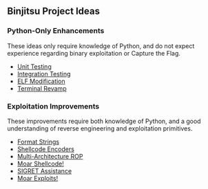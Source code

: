 ## Binjitsu Project Ideas

### Python-Only Enhancements

These ideas only require knowledge of Python, and do not expect experience regarding binary exploitation or Capture the Flag.

- [Unit Testing](unit)
- [Integration Testing](integration)
- [ELF Modification](elf)
- [Terminal Revamp](term)

### Exploitation Improvements

These improvements require both knowledge of Python, and a good understanding of reverse engineering and exploitation primitives.

- [Format Strings](format)
- [Shellcode Encoders](encoders)
- [Multi-Architecture ROP](ROP)
- [Moar Shellcode!](shellcode)
- [SIGRET Assistance](sigret)
- [Moar Exploits!](exploits)
